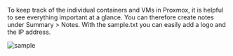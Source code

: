 To keep track of the individual containers and VMs in Proxmox, it is helpful to see everything important at a glance. You can therefore create notes under Summary > Notes. With the sample.txt you can easily add a logo and the IP address.

![sample](https://raw.githubusercontent.com/tteck/Proxmox/main/misc/images/logo-81x112.png)
